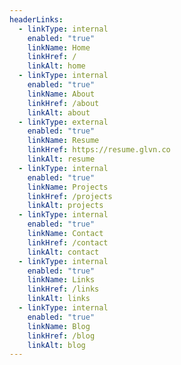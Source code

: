 ```yaml
---
headerLinks:
  - linkType: internal
    enabled: "true"
    linkName: Home
    linkHref: /
    linkAlt: home
  - linkType: internal
    enabled: "true"
    linkName: About
    linkHref: /about
    linkAlt: about
  - linkType: external
    enabled: "true"
    linkName: Resume
    linkHref: https://resume.glvn.co
    linkAlt: resume
  - linkType: internal
    enabled: "true"
    linkName: Projects
    linkHref: /projects
    linkAlt: projects
  - linkType: internal
    enabled: "true"
    linkName: Contact
    linkHref: /contact
    linkAlt: contact
  - linkType: internal
    enabled: "true"
    linkName: Links
    linkHref: /links
    linkAlt: links
  - linkType: internal
    enabled: "true"
    linkName: Blog
    linkHref: /blog
    linkAlt: blog
---
```

